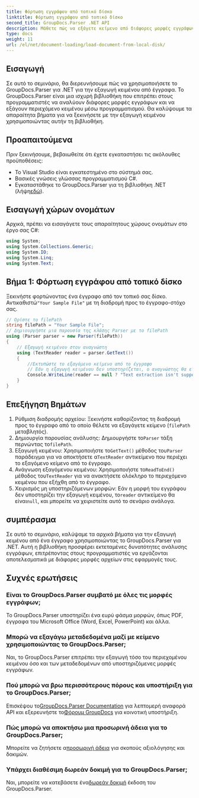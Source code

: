 ```yaml
---
title: Φόρτωση εγγράφου από τοπικό δίσκο
linktitle: Φόρτωση εγγράφου από τοπικό δίσκο
second_title: GroupDocs.Parser .NET API
description: Μάθετε πώς να εξάγετε κείμενο από διάφορες μορφές εγγράφων χρησιμοποιώντας το GroupDocs.Parser για .NET. Εύκολη και αποτελεσματική εξαγωγή κειμένου με C#.
type: docs
weight: 11
url: /el/net/document-loading/load-document-from-local-disk/
---
```

## Εισαγωγή
Σε αυτό το σεμινάριο, θα διερευνήσουμε πώς να χρησιμοποιήσετε το GroupDocs.Parser για .NET για την εξαγωγή κειμένου από έγγραφα. Το GroupDocs.Parser είναι μια ισχυρή βιβλιοθήκη που επιτρέπει στους προγραμματιστές να αναλύουν διάφορες μορφές εγγράφων και να εξάγουν περιεχόμενο κειμένου μέσω προγραμματισμού. Θα καλύψουμε τα απαραίτητα βήματα για να ξεκινήσετε με την εξαγωγή κειμένου χρησιμοποιώντας αυτήν τη βιβλιοθήκη.
## Προαπαιτούμενα
Πριν ξεκινήσουμε, βεβαιωθείτε ότι έχετε εγκαταστήσει τις ακόλουθες προϋποθέσεις:
- Το Visual Studio είναι εγκατεστημένο στο σύστημά σας.
- Βασικές γνώσεις γλώσσας προγραμματισμού C#.
-  Εγκαταστάθηκε το GroupDocs.Parser για τη βιβλιοθήκη .NET (λήψη[εδώ](https://releases.groupdocs.com/parser/net/)).

## Εισαγωγή χώρων ονομάτων
Αρχικά, πρέπει να εισαγάγετε τους απαραίτητους χώρους ονομάτων στο έργο σας C#:
```csharp
using System;
using System.Collections.Generic;
using System.IO;
using System.Linq;
using System.Text;
```
## Βήμα 1: Φόρτωση εγγράφου από τοπικό δίσκο
 Ξεκινήστε φορτώνοντας ένα έγγραφο από τον τοπικό σας δίσκο. Αντικαθιστώ`"Your Sample File"` με τη διαδρομή προς το έγγραφο-στόχο σας.
```csharp
// Ορίστε το filePath
string filePath = "Your Sample File";
// Δημιουργήστε μια παρουσία της κλάσης Parser με το filePath
using (Parser parser = new Parser(filePath))
{
    // Εξαγωγή κειμένου στον αναγνώστη
    using (TextReader reader = parser.GetText())
    {
        //Εκτυπώστε το εξαγόμενο κείμενο από το έγγραφο
        // Εάν η εξαγωγή κειμένου δεν υποστηρίζεται, ο αναγνώστης θα είναι μηδενικός
        Console.WriteLine(reader == null ? "Text extraction isn't supported" : reader.ReadToEnd());
    }
}
```
## Επεξήγηση Βημάτων
1. Ρύθμιση διαδρομής αρχείου: Ξεκινήστε καθορίζοντας τη διαδρομή προς το έγγραφο από το οποίο θέλετε να εξαγάγετε κείμενο (`filePath` μεταβλητός).
2.  Δημιουργία παρουσίας ανάλυσης: Δημιουργήστε το`Parser` τάξη περνώντας το`filePath`.
3.  Εξαγωγή κειμένου: Χρησιμοποιήστε το`GetText()` μέθοδος του`Parser` παράδειγμα για να αποκτήσετε α`TextReader` αντικείμενο που περιέχει το εξαγόμενο κείμενο από το έγγραφο.
4.  Ανάγνωση εξαγόμενου κειμένου: Χρησιμοποιήστε το`ReadToEnd()` μέθοδος του`TextReader` για να ανακτήσετε ολόκληρο το περιεχόμενο κειμένου που εξήχθη από το έγγραφο.
5.  Χειρισμός μη υποστηριζόμενων μορφών: Εάν η μορφή του εγγράφου δεν υποστηρίζει την εξαγωγή κειμένου, το`reader` αντικείμενο θα είναι`null`, και μπορείτε να χειριστείτε αυτό το σενάριο ανάλογα.

## συμπέρασμα
Σε αυτό το σεμινάριο, καλύψαμε τα αρχικά βήματα για την εξαγωγή κειμένου από ένα έγγραφο χρησιμοποιώντας το GroupDocs.Parser για .NET. Αυτή η βιβλιοθήκη προσφέρει εκτεταμένες δυνατότητες ανάλυσης εγγράφων, επιτρέποντας στους προγραμματιστές να εργάζονται αποτελεσματικά με διάφορες μορφές αρχείων στις εφαρμογές τους.

## Συχνές ερωτήσεις
### Είναι το GroupDocs.Parser συμβατό με όλες τις μορφές εγγράφων;
Το GroupDocs.Parser υποστηρίζει ένα ευρύ φάσμα μορφών, όπως PDF, έγγραφα του Microsoft Office (Word, Excel, PowerPoint) και άλλα.
### Μπορώ να εξαγάγω μεταδεδομένα μαζί με κείμενο χρησιμοποιώντας το GroupDocs.Parser;
Ναι, το GroupDocs.Parser επιτρέπει την εξαγωγή τόσο του περιεχομένου κειμένου όσο και των μεταδεδομένων από υποστηριζόμενες μορφές εγγράφων.
### Πού μπορώ να βρω περισσότερους πόρους και υποστήριξη για το GroupDocs.Parser;
 Επισκέψου το[GroupDocs.Parser Documentation](https://reference.groupdocs.com/parser/net/) για λεπτομερή αναφορά API και εξερευνήστε το[Φόρουμ GroupDocs](https://forum.groupdocs.com/c/parser/17) για κοινοτική υποστήριξη.
### Πώς μπορώ να αποκτήσω μια προσωρινή άδεια για το GroupDocs.Parser;
 Μπορείτε να ζητήσετε α[προσωρινή άδεια](https://purchase.groupdocs.com/temporary-license/) για σκοπούς αξιολόγησης και δοκιμών.
### Υπάρχει διαθέσιμη δωρεάν δοκιμή για το GroupDocs.Parser;
 Ναι, μπορείτε να κατεβάσετε ένα[δωρεάν δοκιμή](https://releases.groupdocs.com/) έκδοση του GroupDocs.Parser.